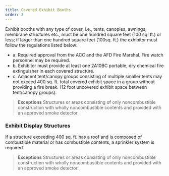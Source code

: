 ```yaml
---
title: Covered Exhibit Booths
order: 3
---
```


Exhibit booths with any type of cover, i.e., tents, canopies, awnings, membrane structures etc., must be one hundred square feet (100 sq. ft.) or less; if larger than one hundred square feet (100sq. ft.) the exhibitor must follow the regulations listed below:

- a. Required approval from the ACC and the AFD Fire Marshal. Fire watch personnel may be required.
- b. Exhibitor must provide at least one 2A10BC portable, dry chemical fire extinguisher in each covered structure.
- c. Adjacent tent/canopy groups consisting of multiple smaller tents may not exceed 400 sq. ft. total covered exhibit space in a group without providing a fire break. (12 foot uncovered exhibit space between tent/canopy groups).

> **Exceptions**
> Structures or areas consisting of only noncombustible construction with wholly noncombustible contents and provided with an approved smoke detector.

### Exhibit Display Structures
If a structure exceeding 400 sq. ft. has a roof and is composed of combustible material or has combustible contents, a sprinkler system is required.

> **Exceptions**
> Structures or areas consisting of only noncombustible construction with wholly noncombustible contents and provided with an approved smoke detector.

